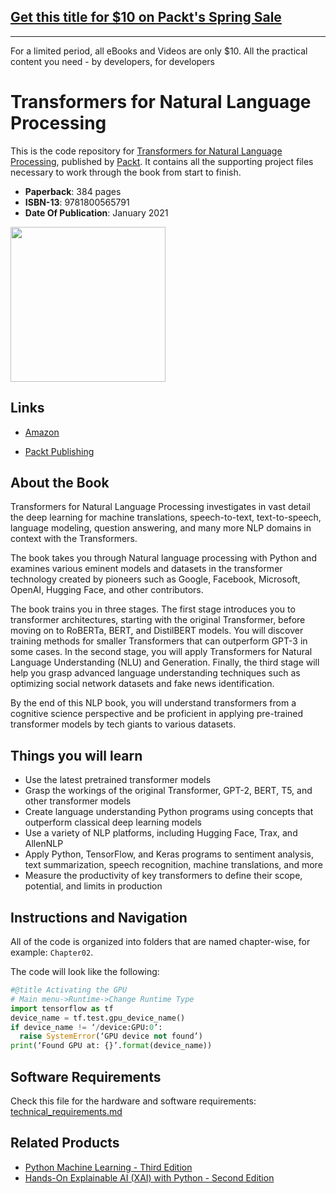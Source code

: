 ## [Get this title for $10 on Packt's Spring Sale](https://www.packt.com/B16681?utm_source=github&utm_medium=packt-github-repo&utm_campaign=spring_10_dollar_2022)
-----
For a limited period, all eBooks and Videos are only $10. All the practical content you need \- by developers, for developers

# Transformers for Natural Language Processing
This is the code repository for [Transformers for Natural Language Processing](https://www.packtpub.com/product/transformers-for-natural-language-processing/9781800565791), published by [Packt](https://www.packtpub.com/?utm_source=github). It contains all the supporting project files necessary to work through the book from start to finish.

* **Paperback**: 384 pages
* **ISBN-13**: 9781800565791
* **Date Of Publication**: January 2021

[<img src="./.other/cover.png" width="248">](https://www.amazon.com/Transformers-Natural-Language-Processing-architectures-ebook/dp/B08S977X8K/)

## Links

* [Amazon](https://www.amazon.com/Transformers-Natural-Language-Processing-architectures-ebook/dp/B08S977X8K/)

* [Packt Publishing](https://www.packtpub.com/product/transformers-for-natural-language-processing/9781800565791)

## About the Book
Transformers for Natural Language Processing investigates in vast detail the deep learning for machine translations, speech-to-text, text-to-speech, language modeling, question answering, and many more NLP domains in context with the Transformers.

The book takes you through Natural language processing with Python and examines various eminent models and datasets in the transformer technology created by pioneers such as Google, Facebook, Microsoft, OpenAI, Hugging Face, and other contributors.

The book trains you in three stages. The first stage introduces you to transformer architectures, starting with the original Transformer, before moving on to RoBERTa, BERT, and DistilBERT models. You will discover training methods for smaller Transformers that can outperform GPT-3 in some cases. In the second stage, you will apply Transformers for Natural Language Understanding (NLU) and Generation. Finally, the third stage will help you grasp advanced language understanding techniques such as optimizing social network datasets and fake news identification.

By the end of this NLP book, you will understand transformers from a cognitive science perspective and be proficient in applying pre-trained transformer models by tech giants to various datasets.

## Things you will learn
* Use the latest pretrained transformer models
* Grasp the workings of the original Transformer, GPT-2, BERT, T5, and other transformer models
* Create language understanding Python programs using concepts that outperform classical deep learning models
* Use a variety of NLP platforms, including Hugging Face, Trax, and AllenNLP
* Apply Python, TensorFlow, and Keras programs to sentiment analysis, text summarization, speech recognition, machine translations, and more
* Measure the productivity of key transformers to define their scope, potential, and limits in production

## Instructions and Navigation
All of the code is organized into folders that are named chapter-wise, for example: `Chapter02`.

The code will look like the following:
```python
#@title Activating the GPU
# Main menu->Runtime->Change Runtime Type
import tensorflow as tf
device_name = tf.test.gpu_device_name()
if device_name != ‘/device:GPU:0’:
  raise SystemError(‘GPU device not found’)
print(‘Found GPU at: {}’.format(device_name))
```

## Software Requirements

Check this file for the hardware and software requirements: [technical_requirements.md](./.other/technical_requirements.md)

## Related Products

* [Python Machine Learning - Third Edition](https://www.packtpub.com/product/python-machine-learning-third-edition/9781789955750)
* [Hands-On Explainable AI (XAI) with Python - Second Edition](https://www.packtpub.com/product/hands-on-explainable-ai-xai-with-python/9781800208131)

